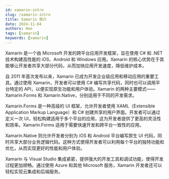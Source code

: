 ```yaml
---
id: xamarin-intro
slug: /xamarin-intro
title: Xamarin 简介
date: 2024-11-04
authors: Hoo
tags: [xamarin]
keywords: [xamarin]
---
```


Xamarin 是一个由 Microsoft 开发的跨平台应用开发框架，旨在使用 C# 和 .NET 技术构建高性能的 iOS、Android 和 Windows 应用。Xamarin 的核心优势在于其能够让开发者共享大部分代码，从而加快应用开发速度，降低维护成本。

自 2011 年首次发布以来，Xamarin 已成为开发企业级应用和移动应用的重要工具。通过使用 Xamarin，开发者可以使用 C# 编写共享代码，同时也可以调用平台特定的 API，以便实现原生功能和用户体验。Xamarin 的两种主要模式——Xamarin.Forms 和 Xamarin.Native，分别适用于不同的开发需求。

Xamarin.Forms 是一种高级的 UI 框架，允许开发者使用 XAML（Extensible Application Markup Language）和 C# 创建共享的用户界面。开发者可以通过定义一次 UI，轻松构建适用于多个平台的应用，这为开发者提供了更高的灵活性和效率。Xamarin.Forms 适用于需要快速开发和跨平台一致性的应用。

Xamarin.Native 则允许开发者分别为 iOS 和 Android 平台编写原生 UI 代码，同时共享大部分业务逻辑代码。这种方式使得开发者可以利用每个平台的独特功能和优化，从而实现更好的性能和用户体验。

Xamarin 与 Visual Studio 集成紧密，提供强大的开发工具和调试功能，使得开发过程更加顺畅。通过使用 Azure 和其他 Microsoft 服务，Xamarin 开发者还可以轻松实现云集成和后端服务。
